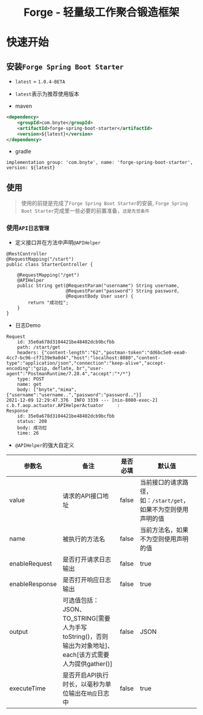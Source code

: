 <h1 align="center">Forge - 轻量级工作聚合锻造框架</h1>

# 快速开始

## 安装`Forge Spring Boot Starter`

- `latest` = `1.0.4-BETA`
- `latest`表示为推荐使用版本

- maven

```xml
<dependency>
    <groupId>com.bnyte</groupId>
    <artifactId>forge-spring-boot-starter</artifactId>
    <version>${latest}</version>
</dependency>
```

- gradle

```
implementation group: 'com.bnyte', name: 'forge-spring-boot-starter', version: ${latest}
```

## 使用

> 使用的前提是完成了`Forge Spring Boot Starter`的安装, `Forge Spring Boot Starter`完成里一些必要的前置准备，`这是先觉条件`

### 使用`API日志管理`

- 定义接口并在方法中声明`@APIHelper`

```
@RestController
@RequestMapping("/start")
public class StarterController {

    @RequestMapping("/get")
    @APIHelper
    public String get(@RequestParam("username") String username,
                      @RequestParam("password") String password,
                      @RequestBody User user) {
        return "成功拉";
    }
}
```
- 日志Demo

```
Request
	id: 35e0a678d3104421be48402dcb9bcfbb
	path: /start/get
	headers: {"content-length":"62","postman-token":"dd6bc5e0-eea0-4cc7-bc96-cf7139e9a0d4","host":"localhost:8080","content-type":"application/json","connection":"keep-alive","accept-encoding":"gzip, deflate, br","user-agent":"PostmanRuntime/7.28.4","accept":"*/*"}
	type: POST
	name: get
	body: ["bnyte","mima",{"username":"username..","password":"password.."}]
2021-12-09 12:29:47.376  INFO 3339 --- [nio-8080-exec-2] c.b.f.aop.actuator.APIHelperActuator     : 
Response
	id: 35e0a678d3104421be48402dcb9bcfbb
	status: 200
	body: 成功拉
	time: 26
```

- `@APIHelper`的强大自定义

|  参数名   | 备注  | 是否必填  |  默认值  |
|  ----  | ----  | ----  | ----  |
| value | 请求的API接口地址 | false | 当前接口的请求路径，如：`/start/get`，如果不为空则使用声明的值 | 
| name | 被执行的方法名 | false | 当前方法名，如果不为空则使用声明的值 | 
| enableRequest | 是否打开请求日志输出 | false | true | 
| enableResponse | 是否打开响应日志输出 | false | true | 
| output | 可选值包括：JSON、TO_STRING[需要人为手写toString()，否则输出为对象地址]、each[该方式需要人为提供gather()] | false | JSON |
| executeTime | 是否开启API执行时长，以毫秒为单位输出在`响应`日志中 | false | true |
